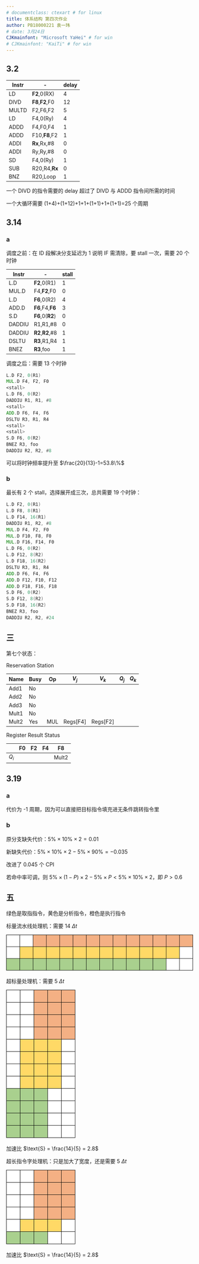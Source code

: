 ```yaml
---
# documentclass: ctexart # for linux
title: 体系结构 第四次作业
author: PB18000221 袁一玮
# date: 3月24日
CJKmainfont: "Microsoft YaHei" # for win
# CJKmainfont: "KaiTi" # for win
---
```


## 3.2

| Instr | -                | delay |
| ----- | ---------------- | ----- |
| LD    | **F2**,0(RX)     | 4     |
| DIVD  | **F8**,**F2**,F0 | 12    |
| MULTD | F2,F6,F2         | 5     |
| LD    | F4,0(Ry)         | 4     |
| ADDD  | F4,F0,F4         | 1     |
| ADDD  | F10,**F8**,F2    | 1     |
| ADDI  | **Rx**,Rx,#8     | 0     |
| ADDI  | Ry,Ry,#8         | 0     |
| SD    | F4,0(Ry)         | 1     |
| SUB   | R20,R4,**Rx**    | 0     |
| BNZ   | R20,Loop         | 1     |

一个 DIVD 的指令需要的 delay 超过了 DIVD 与 ADDD 指令间所需的时间

一个大循环需要 (1+4)+(1+12)+1+1+(1+1)+1+(1+1)=25 个周期

## 3.14

### a

调度之前：在 ID 段解决分支延迟为 1 说明 IF 需清除，要 stall 一次，需要 20 个时钟

| Instr  | -                | stall |
| ------ | ---------------- | ----- |
| L.D    | **F2**,0(R1)     | 1     |
| MUL.D  | F4,**F2**,F0     | 0     |
| L.D    | **F6**,0(R2)     | 4     |
| ADD.D  | **F6**,F4,**F6** | 3     |
| S.D    | **F6**,0(**R2**) | 0     |
| DADDIU | R1,R1,#8         | 0     |
| DADDIU | **R2**,**R2**,#8 | 1     |
| DSLTU  | **R3**,R1,R4     | 1     |
| BNEZ   | **R3**,foo       | 1     |

调度之后：需要 13 个时钟

```asm
L.D F2, 0(R1)
MUL.D F4, F2, F0
<stall>
L.D F6, 0(R2)
DADDIU R1, R1, #8
<stall>
ADD.D F6, F4, F6
DSLTU R3, R1, R4
<stall>
<stall>
S.D F6, 0(R2)
BNEZ R3, foo
DADDIU R2, R2, #8
```

可以将时钟频率提升至 $\frac{20}{13}-1=53.8\%$

### b

最长有 2 个 stall，选择展开成三次，总共需要 19 个时钟：

```asm
L.D F2, 0(R1)
L.D F8, 8(R1)
L.D F14, 16(R1)
DADDIU R1, R2, #8
MUL.D F4, F2, F0
MUL.D F10, F8, F0
MUL.D F16, F14, F0
L.D F6, 0(R2)
L.D F12, 8(R2)
L.D F18, 16(R2)
DSLTU R3, R1, R4
ADD.D F6, F4, F6
ADD.D F12, F10, F12
ADD.D F18, F16, F18
S.D F6, 0(R2)
S.D F12, 8(R2)
S.D F18, 16(R2)
BNEZ R3, foo
DADDIU R2, R2, #24
```

## 三

第七个状态：

Reservation Station

| Name  | Busy | Op  | $V_j$    | $V_k$    | $Q_j$ | $Q_k$ |
| ----- | ---- | --- | -------- | -------- | ----- | ----- |
| Add1  | No   |     |          |          |       |       |
| Add2  | No   |     |          |          |       |       |
| Add3  | No   |     |          |          |       |       |
| Mult1 | No   |     |          |          |       |       |
| Mult2 | Yes  | MUL | Regs[F4] | Regs[F2] |       |       |

Register Result Status

|       | F0  | F2  | F4  | F8    |
| ----- | --- | --- | --- | ----- |
| $Q_i$ |     |     |     | Mult2 |

## 3.19

### a

代价为 -1 周期，因为可以直接把目标指令填充进无条件跳转指令里

### b

原分支缺失代价：$5\% \times 10\% \times 2 = 0.01$

新缺失代价：$5\% \times 10\% \times 2 - 5\% \times 90\% = -0.035$

改进了 $0.045$ 个 CPI

若命中率可调，则 $5\% \times (1-P) \times 2 - 5\% \times P < 5\% \times 10\% \times 2$，即 $P > 0.6$

## 五

<!-- 宽 4 高 25 -->

绿色是取指指令，黄色是分析指令，橙色是执行指令

标量流水线处理机：需要 14 $\Delta t$

![1](figs/1.png)

超标量处理机：需要 5 $\Delta t$

![2](figs/2.png)

加速比 $\text{S} = \frac{14}{5} = 2.8$

超长指令字处理机：只是加大了宽度，还是需要 5 $\Delta t$

![3](figs/3.png)

加速比 $\text{S} = \frac{14}{5} = 2.8$
